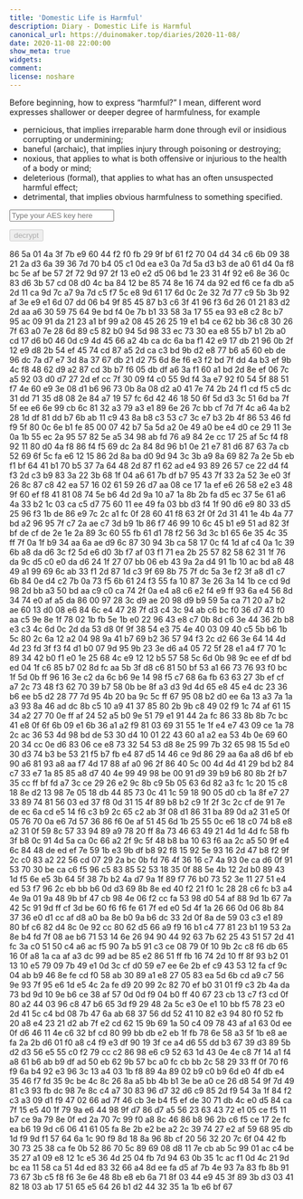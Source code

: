 ```yaml
---
title: 'Domestic Life is Harmful'
description: Diary - Domestic Life is Harmful
canonical_url: https://duinomaker.top/diaries/2020-11-08/
date: 2020-11-08 22:00:00
show_meta: true
widgets:
comment:
license: noshare
---
```


Before beginning, how to express “harmful?” I mean, different word expresses shallower or deeper degree of harmfulness, for example
- pernicious, that implies irreparable harm done through evil or insidious corrupting or undermining;
- baneful (archaic), that implies injury through poisoning or destroying;
- noxious, that applies to what is both offensive or injurious to the health of a body or mind;
- deleterious (formal), that applies to what has an often unsuspected harmful effect;
- detrimental, that implies obvious harmfulness to something specified.

<script async src="https://server.duinomaker.top/blog/assets/crypto-js.min.js" defer></script>
<script src="https://server.duinomaker.top/blog/assets/decrypt.js" defer></script>
<div class="field has-addons">
<p class="control has-icons-left">
    <input id="password" class="input" type="password" maxlength="16" placeholder="Type your AES key here" digest="20719c3c2a25330931acdc2f908bad81e7e9162006248ae7bd05c355813a8b06">
    <span class="icon is-small is-left">
        <i id="input-bar-icon" class="fas fa-lock"></i>
    </span>
</p>
<p class="control">
    <button id="decrypt" class="button" onclick="decryptAll()" disabled>decrypt</button>
</p>
</div>

<span class="encrypted" iv="OvBHTL2zIkd7rQo4">86 5a 01 4a 3f 7b e9 60 44 f2 f0 fb 29 9f bf 61 f2 70 04 d4 34 c6 6b 09 38 21 2a d3 6a 39 36 7d 70 b4 05 c1 0d ea e3 0a 7d 5a d3 b3 de a0 61 d4 0a f8 bc 5e af be 57 2f 72 9d 97 2f 13 e0 e2 d5 06 bd 1e 23 31 4f 92 e6 8e 36 0c 83 d6 3b 57 cd 08 d0 4c ba 84 12 be 85 74 8e 16 74 da 92 ed f6 ce fa db a5 2d 11 ca 9d 7c a7 9a 7d c5 f7 5c e8 9d 61 17 6d 0c 2e 32 7d 77 c9 5b 3b 92 af 3e e9 e1 6d 07 dd 06 b4 9f 85 45 87 b3 c6 3f 41 96 f3 6d 26 01 21 83 d2 2d aa a6 30 59 75 64 9e bd f4 0e 7b b1 33 58 3a 17 55 ea 93 e8 c2 8c b7 95 ac 09 91 da 21 23 a1 bf 99 a2 08 45 26 25 19 e1 b4 ce 62 bb 36 c8 30 26 7f 63 a0 7e 28 6d 89 c5 82 b0 94 5d 98 33 ec 73 30 ea e8 55 b7 b1 2b a0 cd 17 d6 b0 46 0d c9 4d 45 66 a2 4b ca dc 6a ba f1 42 e9 17 db 21 96 0b 2f 12 e9 d8 2b 54 ef 45 74 cd 87 a5 2d ca c3 bd 9b d2 e8 77 b6 a5 60 eb de 96 dc 7a d7 e7 3d 8a 37 67 db 21 d2 75 6d 8e f6 e3 f2 bd 7f dd 4a b3 ef 9b 4c f8 48 62 d9 a2 87 cd 3b b7 f6 05 db df a6 3a f1 60 a1 bd 2d 8e ef 06 7c a5 92 03 d0 d7 27 2d ef cc 7f 30 09 f4 c0 55 9d f4 3a e7 92 f0 54 5f 88 51 f7 4e 60 e9 3e 08 d1 b6 96 73 0b 8a 08 d2 a0 41 7e 74 2b 24 f1 cd f5 c5 dc 31 dd 71 35 d8 08 2e 84 a7 19 57 fc 6d 42 46 18 50 6f 5d d3 3c 51 6d ba 7f 5f ee e6 6e 99 cb 6c 81 32 a3 79 a3 e1 89 6e 26 7c bb cf 7d 7f 4c a6 4a b2 28 1d df 81 dd b7 6b ab 11 c9 43 8a b8 c3 53 c7 3c e7 b3 2b 4f 86 53 46 fd f9 5f 80 0c 6e b1 fe 85 00 07 42 b7 5a 5d a2 0e 49 a0 be e4 d0 ce 29 11 3e 0a 1b 55 ec 2a 95 57 82 5e a5 34 98 ab fd 76 a9 84 2e cc 17 25 af 5c f4 f8 92 11 80 d0 4a f8 86 f4 f5 69 dc 2a 84 8d 96 b1 0e 21 e7 81 d6 87 63 7a cb 52 69 6f 5c fa e6 12 15 86 2d 8a ba d0 9d 94 3c 3b a9 8a 69 82 7a 2e 5b eb f1 bf 64 41 b1 70 b5 37 7a 64 48 2d 87 f1 62 ad e4 93 89 26 57 ce 22 d4 f4 f3 2d c3 b9 83 3a 22 3b 68 1f 04 a6 61 7b df b7 95 43 7f 33 2a 52 3e e0 3f 26 8c 87 c8 42 ea 57 16 02 61 59 26 d7 aa 08 ce 17 1a ef e6 26 58 e2 e3 48 9f 60 ef f8 41 81 08 74 5e b6 4d 2d 9a 10 a7 1a 8b 2b fa d5 ec 37 5e 61 a6 4a 33 b2 1c 03 ca c5 d7 75 60 11 ee 49 fa 03 bb d3 f4 1f 90 d6 e9 80 33 d5 25 96 f3 1b de 86 e9 7c 2c a1 fc 0f 28 60 41 f8 63 2f 0f 2d 31 41 1e 4b 4a 77 bd a2 96 95 7f c7 2a ae c7 3d b9 1b 86 f7 46 99 10 6c 45 b1 e9 51 ad 82 3f bf de cf de 2e 1e 2a 89 3c 60 55 fb 61 d1 78 f2 56 3d 3c b1 65 6e 35 4c 35 ff 7f 0a 1f b9 34 aa 6a ae d9 6c 87 30 94 3b ca 58 17 0c f4 1d af c4 0a 1c 39 6b a8 da d6 3c f2 5d e6 d0 3b f7 af 03 f1 71 ea 2b 25 57 82 58 62 31 1f 76 da 9c d5 c0 e0 da d6 24 1f 27 07 bb 06 eb 43 9a 2a d4 91 1b 10 ac bd a8 48 49 a1 99 69 6c ab 33 f1 2d 87 1d c3 9f 69 8b 75 7f dc 5a 3e f2 3f a8 d1 c7 6b 84 0e d4 c2 7b 0a 73 f5 6b 61 24 f3 55 fa 10 87 3e 26 3a 14 1b ce cd 9d 98 2d bb a3 50 bd aa c9 c0 ca 74 2f 0a e4 a8 c6 e2 f4 e9 ff 93 6a e4 56 8d 34 74 e0 af a5 da 86 00 97 28 3c d9 ae 20 98 d9 b9 59 5a ca 71 20 a7 b2 ae 60 13 d0 08 e6 84 6c e4 47 28 7f d3 c4 3c 94 ab c6 bc f0 36 d7 43 f0 aa c5 9e 8e 1f 78 02 1b fb 5e 1b e0 22 96 43 e8 c7 0b 8d c6 3e 44 36 2b b8 e3 c3 4c 6d 0c 2d da 53 d8 0f 9f 38 54 e3 75 4e 40 03 09 40 c5 5b b6 1b 5c 80 2c 6a 12 a2 04 98 9a 41 b7 69 b2 36 57 94 f3 2c d2 66 3e 64 14 4d 4d 23 fd 3f f3 f4 d1 b0 07 9d 95 9b 23 3e d6 a4 05 72 5f 28 e1 a4 f7 70 1c 89 34 42 b0 f1 e0 1e 25 68 4c e9 12 12 b5 57 58 5c 6d 0b 98 9c ee ef df bd ed 04 1f c6 85 b7 02 8d fc aa 5b 3f d8 c6 81 50 bf 53 a1 66 73 76 93 f0 bc 1f 5d 0b ff 96 16 3e c2 da 6c b6 9e 14 98 f5 c7 68 6a fb 63 63 27 3b ef cf a7 2c 73 48 f3 62 70 39 b7 58 0b be 8f a3 d3 9d 4d 65 e8 45 e4 dc 23 36 b6 ee b5 d2 28 77 7d 95 4b 20 ba 9c 5c ff 67 95 08 b2 d0 ee 6a 13 a3 7a 1a a3 93 8a 46 ad dc 8b c5 10 a9 41 37 85 80 2b 9b c8 49 02 f9 1c 74 af 61 15 34 a2 27 70 0e ff af 24 52 a5 b0 9e 51 79 e1 91 44 2a fc 86 33 8b 8b 7c bc 41 e8 0f 6f 6b 09 e1 6b 36 a1 a2 f9 81 03 69 31 55 1e 1f e4 e7 43 09 ce 1a 78 2c ac 36 53 4d 98 bd de 53 30 d4 10 01 22 43 60 a1 a2 ea 53 4b 0e 69 60 20 34 cc 0e d6 83 06 ce e8 73 32 54 53 d8 8e 25 99 7b 32 65 98 15 5d e0 30 d3 74 b3 be 53 21 f5 b7 fb e4 87 d5 14 46 ce 9d 86 29 aa 6a a8 d6 bf eb 90 a6 81 93 a8 aa f7 4d 17 88 af a0 96 2f 86 40 5c 00 4d 4d 41 29 bd b2 84 c7 33 e7 1a 85 85 a8 d7 40 4e 99 49 98 be 00 91 d9 39 b9 b6 80 8b 2f b7 35 cc ff bf fd a7 3c ce 29 26 e2 9c 8b c9 5b 05 63 6d 82 a3 fc 1c 20 15 c8 18 8e d2 13 98 7e 05 18 db 44 85 73 0c 41 1c 59 18 90 05 d0 cb 1a 8f e7 27 33 89 74 81 56 03 ed 37 f8 0d 31 15 4f 89 b8 b2 c9 1f 2f 3c 2c cf de 91 7e de ec 6a cd e5 14 f6 c3 b9 2c 65 c2 ab 3f 08 d1 86 31 ba 89 0d a2 31 e5 0f 05 76 70 0a e6 7d 57 36 86 f6 0e af 51 45 6d 1b 25 55 0c e6 18 c0 74 b8 e8 a2 31 0f 59 8c 57 33 94 89 a9 78 20 ff 8a 73 46 63 49 21 4d 1d 4d fc 58 fb 3f b8 0c 91 4d 5a ca 0c 66 a2 2f 9c 5f 48 b8 ba 10 63 f6 aa 2c a5 50 9f e4 6c 84 48 de ed ef 7e 59 1b e3 9b df b8 92 f8 15 92 5e 93 16 2d 47 b8 f2 9f 2c c0 83 a2 22 56 cd 07 29 2a bc 0b fd 76 4f 36 16 c7 4a 93 0e ca d6 0f 91 53 70 30 be ca c6 f5 96 c5 83 85 52 53 18 35 0f 88 5e 4b 12 2d b0 89 43 1d f5 6e e5 3b 64 5f 38 7b b2 4a d7 9a 1f 89 f7 76 b0 73 52 3e 11 27 51 e4 ed 53 f7 96 2c eb bb b6 0d d3 69 8b 8e ed 40 f2 21 f0 1c 28 28 c6 fc b3 a4 4e 9a 01 9a 48 9b bf 47 cb 98 4e 06 f2 cc fa 53 98 d0 54 af 88 9d 1b 67 7a 42 5c 91 9d ff cf 3d be 60 f6 f6 fe 61 7f ed e0 5d 4f 1a 26 66 0d 06 8b 84 37 36 e0 d1 cc af d8 a0 ba 8e b0 9a b6 dc 33 2d 0f 8a de 59 03 c3 e1 89 80 bf c6 82 d4 8c 0e 92 cc 80 62 d5 66 a9 f9 16 b1 c4 77 81 23 b1 19 53 2a 8e b4 fd 7f 08 ae b6 71 53 14 6e 26 94 90 44 92 63 7b 62 25 43 51 57 2d 41 fc 3a c0 51 50 c4 a6 ac f5 90 7a b5 91 c3 ce 08 79 0f 10 9b 2c c8 f6 db 65 16 0f a8 1a ca af a3 dc 99 ad be 85 e2 86 51 ff fb 16 74 2d 10 ff 8f 93 b2 01 13 10 e5 79 09 7b 49 e1 0d 3c cf d0 59 e7 ee 6e 2b ef c9 43 53 12 fa cf 9c 04 ab b9 46 8e fe cd f0 58 ab 30 89 a1 e8 27 05 83 ea 5d 6b cd a9 c7 56 9e 93 7f 95 e6 1d e5 4c 2a fe d9 20 99 2c 82 70 ef b0 31 01 f9 c3 2b 4a da 73 bd 9d 10 9e b6 ce 38 af 57 0d 0d f9 04 b0 ff 40 67 23 cb 13 c7 f3 cd 0f 80 a2 44 03 96 c8 47 b6 65 3d f9 29 48 2a 5c e3 0e e1 10 bb f5 78 23 e0 2d 41 5c c4 bd 08 7b 47 6a ab 68 37 56 dd 52 41 10 82 e3 94 80 f0 52 fb 20 a8 e4 23 21 d2 ab 7f e2 cd 62 15 9b 69 1a 50 c4 09 78 43 af a1 63 0d ee 0f d6 46 11 4e c6 32 bf cd 80 99 bb db e2 eb 1f fb 78 6e 58 a3 5f 1b e8 ae fa 2a 2b d6 01 f0 a8 c4 f9 e3 df 90 19 3f ce a4 d6 55 dd b3 67 39 d3 89 5b d2 d3 56 e5 55 c0 f2 79 cc c2 86 98 e6 c9 52 63 1d 43 0e 4e c8 7f 14 a1 f4 a8 61 b6 ab b9 df ad 50 eb 62 9b 57 bc a0 fc cb bb 2c 58 29 33 ff 0f 70 f6 f9 6a b4 92 e3 96 3c 13 a4 03 1b f8 89 4a 89 02 b9 c0 b9 6d e0 4f db e4 35 46 f7 fd 35 9c be 4c 8c 26 8a a5 bb 4b b1 3e be a0 ce 26 d8 54 9f 7d 49 81 c3 93 fb dc 98 7e 8c c4 a7 30 83 96 d7 32 d6 c9 85 2d f9 54 3a 1f 84 f2 c3 a3 09 d1 f9 47 02 66 ad 7f 46 cb 3e b4 f5 ef de 30 71 db 4c e0 d5 84 ca 7f 15 e5 40 1f 79 9a e6 44 98 9f d7 86 d7 a5 56 23 63 43 72 e1 05 ce f5 11 b7 ce 9a 79 8e 0f ed 2a 70 7c 99 f0 a8 8c 46 86 b8 96 2b c6 f5 ce 17 2e fc ea b6 19 9d c6 06 41 61 05 fa 8e 2b e2 be a2 2c 39 74 27 e2 af 59 68 95 db 1d f9 9d f1 57 64 6a 1c 90 f9 8d 18 8a 96 8b cf 20 56 32 20 7c 6f 04 42 fb 30 73 25 38 ca fe 0b 52 86 70 5c 89 69 08 d8 11 7e cb ab 5c 99 01 ac c4 be 35 27 a1 09 e8 12 1c e5 36 4d 25 04 fb 7d 94 63 0b 35 1c ac f1 0d 4c 21 9d bc ea 11 58 ca 51 4d ed 83 32 66 a4 8d ee fa d5 af 7b 4e 93 7a 83 fb 8b 91 73 67 3b c5 f8 f6 3e 6e 48 8b e8 eb 6a 71 8f 03 44 e9 45 3f 89 3b d3 03 41 82 18 03 ab 17 51 65 e5 64 26 b1 d2 44 32 35 1a 1b e6 bf 67</span>